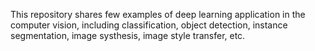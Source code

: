 This repository shares few examples of deep learning application in the computer vision, including classification, object detection, instance segmentation, image systhesis, image style transfer, etc. 
